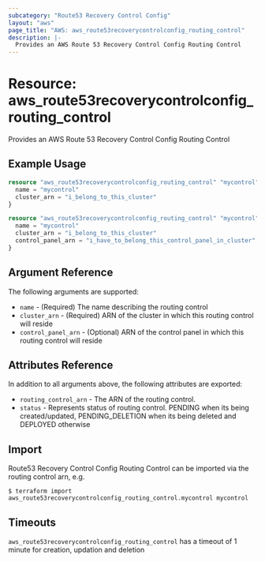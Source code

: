 ```yaml
---
subcategory: "Route53 Recovery Control Config"
layout: "aws"
page_title: "AWS: aws_route53recoverycontrolconfig_routing_control"
description: |-
  Provides an AWS Route 53 Recovery Control Config Routing Control
---
```


# Resource: aws_route53recoverycontrolconfig_routing_control

Provides an AWS Route 53 Recovery Control Config Routing Control

## Example Usage

```terraform
resource "aws_route53recoverycontrolconfig_routing_control" "mycontrol" {
  name = "mycontrol"
  cluster_arn = "i_belong_to_this_cluster"
}
```

```terraform
resource "aws_route53recoverycontrolconfig_routing_control" "mycontrol" {
  name = "mycontrol"
  cluster_arn = "i_belong_to_this_cluster"
  control_panel_arn = "i_have_to_belong_this_control_panel_in_cluster"
}
```

## Argument Reference

The following arguments are supported:

* `name` - (Required) The name describing the routing control
* `cluster_arn` - (Required) ARN of the cluster in which this routing control will reside
* `control_panel_arn` - (Optional) ARN of the control panel in which this routing control will reside

## Attributes Reference

In addition to all arguments above, the following attributes are exported:

* `routing_control_arn` - The ARN of the routing control.
* `status` - Represents status of routing control. PENDING when its being created/updated, PENDING_DELETION when its being deleted and DEPLOYED otherwise

## Import

Route53 Recovery Control Config Routing Control can be imported via the routing control arn, e.g.

```
$ terraform import aws_route53recoverycontrolconfig_routing_control.mycontrol mycontrol
```

## Timeouts

`aws_route53recoverycontrolconfig_routing_control` has a timeout of 1 minute for creation, updation and deletion